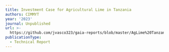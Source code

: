 ```yaml
---
title: Investment Case for Agricultural Lime in Tanzania
authors: CIMMYT
year: '2023'
journal: Unpublished
url: >-
  https://github.com/jvasco323/gaia-reports/blob/master/AgLime%20Tanzania-31Aug23.pdf
publicationType:
  - Technical Report
---
```


